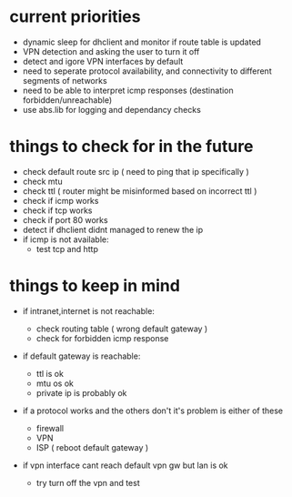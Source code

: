 # current priorities    
- dynamic sleep for dhclient and monitor if route table is updated    
- VPN detection and asking the user to turn it off    
- detect and igore VPN interfaces by default  
- need to seperate protocol availability, and connectivity to different segments of networks  
- need to be able to interpret icmp responses (destination forbidden/unreachable)    
- use abs.lib for logging and dependancy checks  
# things to check for in the future    
- check default route src ip ( need to ping that ip specifically )    
- check mtu    
- check ttl ( router might be misinformed based on incorrect ttl )    
- check if icmp works    
- check if tcp works    
- check if port 80 works    
- detect if dhclient didnt managed to renew the ip    
- if icmp is not available:    
    - test tcp and http      
    
    
    
# things to keep in mind    
- if intranet,internet is not reachable:    
    - check routing table ( wrong default gateway )    
    - check for forbidden icmp response    
    
- if default gateway is reachable:    
    - ttl is ok    
    - mtu os ok    
    - private ip is probably ok    
- if a protocol works and the others don't it's problem is either of these    
    - firewall    
    - VPN    
    - ISP ( reboot default gateway )    
- if vpn interface cant reach default vpn gw but lan is ok    
    - try turn off the vpn and test    
  
    
  

